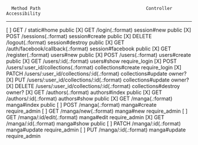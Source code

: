       Method Path                                        Controller           Accessibility
--------------------------------------------------------------------------------------------
 [ ]  GET    /                                           static#home          public
 [X]  GET    /login(.:format)                            session#new          public
 [X]  POST   /sessions(.:format)                         session#create       public
 [X]  DELETE /logout(.:format)                           session#destroy      public
 [X]  GET    /auth/facebook/callback(.:format)           session#facebook     public
 [X]  GET    /register(.:format)                         users#new            public
 [X]  POST   /users(.:format)                            users#create         public
 [X]  GET    /users/:id(.:format)                        users#show           require_login
 [X]  POST   /users/:user_id/collections(.:format)       collections#create   require_login
 [X]  PATCH  /users/:user_id/collections/:id(.:format)   collections#update   owner?
 [X]  PUT    /users/:user_id/collections/:id(.:format)   collections#update   owner?
 [X]  DELETE /users/:user_id/collections/:id(.:format)   collections#destroy  owner?
 [X]  GET    /authors(.:format)                          authors#index        public
 [X]  GET    /authors/:id(.:format)                      authors#show         public
 [X]  GET    /manga(.:format)                            manga#index          public
 [ ]  POST   /manga(.:format)                            manga#create         require_admin
 [ ]  GET    /manga/new(.:format)                        manga#new            require_admin
 [ ]  GET    /manga/:id/edit(.:format)                   manga#edit           require_admin
 [X]  GET    /manga/:id(.:format)                        manga#show           public
 [ ]  PATCH  /manga/:id(.:format)                        manga#update         require_admin
 [ ]  PUT    /manga/:id(.:format)                        manga#update         require_admin
